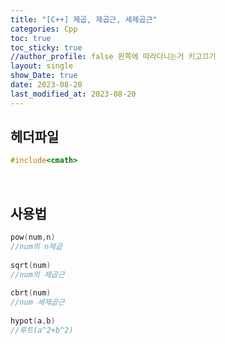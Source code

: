 ```yaml
---
title: "[C++] 제곱, 제곱근, 세제곱근"
categories: Cpp
toc: true
toc_sticky: true
//author_profile: false 왼쪽에 따라다니는거 키고끄기
layout: single
show_Date: true
date: 2023-08-20
last_modified_at: 2023-08-20
---
```


## 헤더파일

```c++
#include<cmath>
```

<br>



## 사용법

```c++
pow(num,n)
//num의 n제곱
    
sqrt(num)
//num의 제곱근
    
cbrt(num)
//num 세제곱근
    
hypot(a,b)
//루트(a^2+b^2)
```

